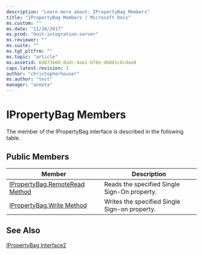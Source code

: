 ```yaml
---
description: "Learn more about: IPropertyBag Members"
title: "IPropertyBag Members | Microsoft Docs"
ms.custom: ""
ms.date: "11/30/2017"
ms.prod: "host-integration-server"
ms.reviewer: ""
ms.suite: ""
ms.tgt_pltfrm: ""
ms.topic: "article"
ms.assetid: 6d873e60-dadc-4ae1-b78e-d6861c6cdaa9
caps.latest.revision: 3
author: "christopherhouser"
ms.author: "test"
manager: "anneta"
---
```

# IPropertyBag Members
The member of the IPropertyBag interface is described in the following table.  
  
## Public Members  
  
|Member|Description|  
|------------|-----------------|  
|[IPropertyBag.RemoteRead Method](../esso/ipropertybag-remoteread-method.md)|Reads the specified Single Sign-On property.|  
|[IPropertyBag.Write Method](../esso/ipropertybag-write-method.md)|Writes the specified Single Sign-on property.|  
  
## See Also  
 [IPropertyBag Interface2](../esso/ipropertybag-interface2.md)
